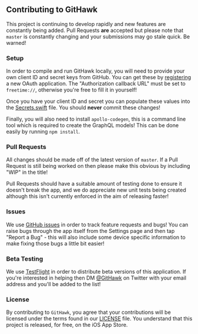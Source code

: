## Contributing to GitHawk

This project is continuing to develop rapidly and new features are constantly being added. Pull Requests **are** accepted but please note that `master` is constantly changing and your submissions may go stale quick. Be warned!

### Setup

In order to compile and run GitHawk locally, you will need to provide your own client ID and secret keys from GitHub. You can get these by [registering](https://github.com/settings/applications/new) a new OAuth application. The "Authorization callback URL" must be set to `freetime://`, otherwise you're free to fill it in yourself!

Once you have your client ID and secret you can populate these values into the [Secrets.swift](https://github.com/rnystrom/GitHawk/blob/master/Classes/Other/Secrets.swift) file. You should **never** commit these changes!

Finally, you will also need to install `apollo-codegen`, this is a command line tool which is required to create the GraphQL models! This can be done easily by running `npm install`.

### Pull Requests

All changes should be made off of the latest version of `master`. If a Pull Request is still being worked on then please make this obvious by including "WIP" in the title!

Pull Requests should have a suitable amount of testing done to ensure it doesn't break the app, and we do appreciate new unit tests being created although this isn't currently enforced in the aim of releasing faster!

### Issues

We use [GitHub issues](https://github.com/rnystrom/GitHawk/issues) in order to track feature requests and bugs! You can raise bugs through the app itself from the Settings page and then tap "Report a Bug" - this will also include some device specific information to make fixing those bugs a little bit easier!

### Beta Testing

We use [TestFlight](https://itunes.apple.com/gb/app/testflight/id899247664?mt=8) in order to distribute beta versions of this application. If you're interested in helping then DM [@GitHawk](https://twitter.com/GitHawk) on Twitter with your email address and you'll be added to the list!

### License

By contributing to `GitHawk`, you agree that your contributions will be licensed under the terms found in our [LICENSE](https://github.com/rnystrom/GitHawk/blob/master/LICENSE) file. You understand that this project is released, for free, on the iOS App Store.
